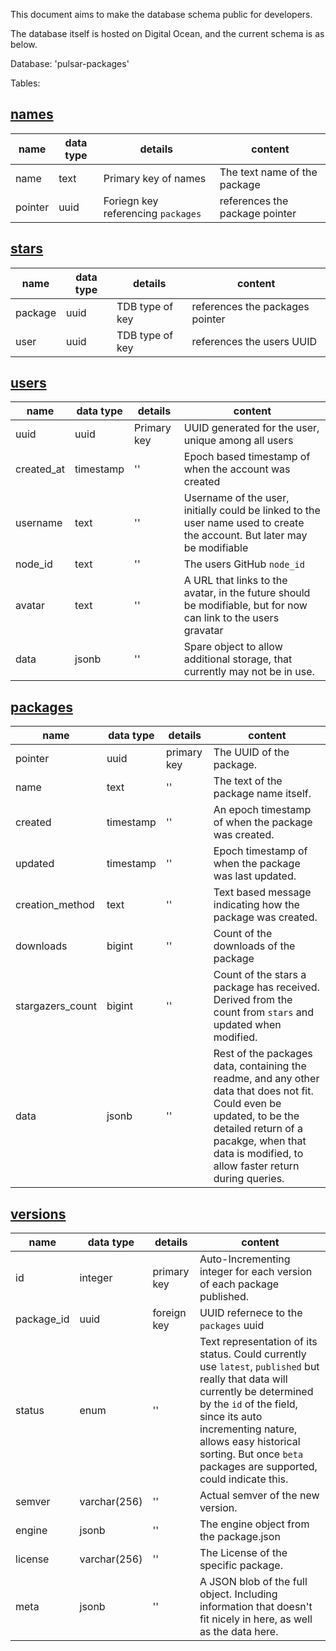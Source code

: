 This document aims to make the database schema public for developers.

The database itself is hosted on Digital Ocean, and the current schema is as below.

Database: 'pulsar-packages'

Tables:

## [names](../../scripts/database/create_names_table.sql)

| name | data type | details | content |
| --- | --- | --- | --- |
| name | text | Primary key of names | The text name of the package |
| pointer | uuid | Foriegn key referencing `packages` | references the package pointer |

## [stars](../../scripts/database/create_stars_table.sql)

| name | data type | details | content |
| --- | --- | --- | --- |
| package | uuid | TDB type of key | references the packages pointer |
| user | uuid | TDB type of key | references the users UUID |

## [users](../../scripts/database/create_users_table.sql)

| name | data type | details | content |
| --- | --- | --- | --- |
| uuid | uuid | Primary key | UUID generated for the user, unique among all users |
| created_at | timestamp | '' | Epoch based timestamp of when the account was created |
| username | text | '' | Username of the user, initially could be linked to the user name used to create the account. But later may be modifiable |
| node_id | text | '' | The users GitHub `node_id` |
| avatar | text | '' | A URL that links to the avatar, in the future should be modifiable, but for now can link to the users gravatar |
| data | jsonb | '' | Spare object to allow additional storage, that currently may not be in use. |

## [packages](../../scripts/database/create_packages_table.sql)

| name | data type | details | content |
| --- | --- | --- | --- |
| pointer | uuid | primary key | The UUID of the package. |
| name | text | '' | The text of the package name itself. |
| created | timestamp | '' | An epoch timestamp of when the package was created. |
| updated | timestamp | '' | Epoch timestamp of when the package was last updated. |
| creation_method | text | '' | Text based message indicating how the package was created. |
| downloads | bigint | '' | Count of the downloads of the package |
| stargazers_count | bigint | '' | Count of the stars a package has received. Derived from the count from `stars` and updated when modified. |
| data | jsonb | '' | Rest of the packages data, containing the readme, and any other data that does not fit. Could even be updated, to be the detailed return of a pacakge, when that data is modified, to allow faster return during queries. |

## [versions](../../scripts/database/create_versions_table.sql)

| name | data type | details | content |
| --- | --- | --- | --- |
| id | integer | primary key | Auto-Incrementing integer for each version of each package published. |
| package_id | uuid | foreign key  | UUID refernece to the `packages` uuid |
| status | enum | '' | Text representation of its status. Could currently use `latest`, `published` but really that data will currently be determined by the `id` of the field, since its auto incrementing nature, allows easy historical sorting. But once `beta` packages are supported, could indicate this. |
| semver | varchar(256) | '' | Actual semver of the new version. |
| engine | jsonb | '' | The engine object from the package.json |
| license | varchar(256) | '' | The License of the specific package. |
| meta | jsonb | '' | A JSON blob of the full object. Including information that doesn't fit nicely in here, as well as the data here. |
